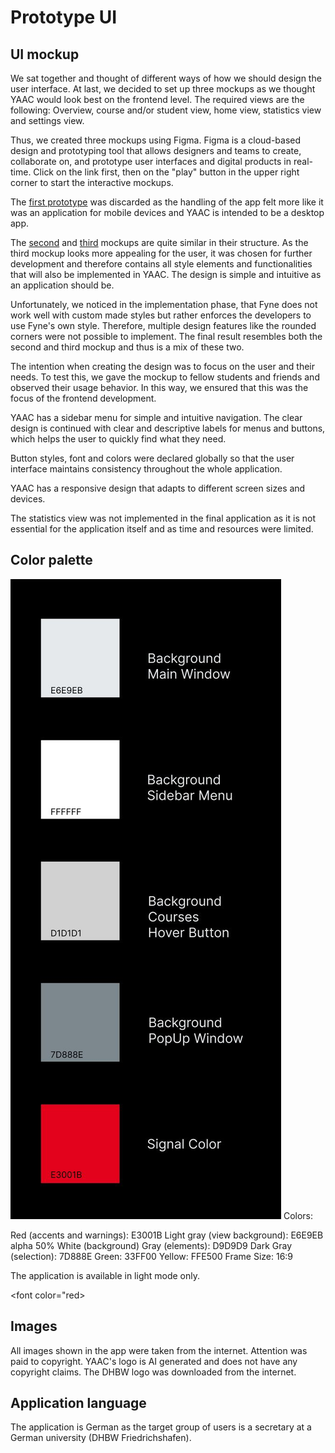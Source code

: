 # Prototype UI

## UI mockup

We sat together and thought of different ways of how we should design the user interface. At last, we decided to set up three mockups as we thought YAAC would look best on the frontend level.
The required views are the following: Overview, course and/or student view, home view, statistics view and settings view.

Thus, we created three mockups using Figma.
Figma is a cloud-based design and prototyping tool that allows designers and teams to create, collaborate on, and prototype user interfaces and digital products in real-time. Click on the link first, then on the "play" button in the upper right corner to start the interactive mockups. 

The [first prototype](https://www.figma.com/file/b6sFcATHprQSSewRWA9xKA/Daniel?type=design&node-id=0%3A1&mode=design&t=rglTtAia9gVcroWV-1) was discarded as the handling of the app felt more like it was an application for mobile devices and YAAC is intended to be a desktop app.

The [second](https://www.figma.com/file/kEDkmrjFhyWMbR5e0DWAUW/YAAC-UI-Mockup---Max?type=design&node-id=0%3A1&mode=design&t=7dDhlSnjUJi1RkDG-1) and [third](https://www.figma.com/file/LafaEbsEgrPlpfGFD248Ht/Eva?type=design&node-id=0%3A1&mode=design&t=TOMVQUrePTfY2zOh-1) mockups are quite similar in their structure. As the third mockup looks more appealing for the user, it was chosen for further development and therefore contains all style elements and functionalities that will also be implemented in YAAC. The design is simple and intuitive as an application should be.

Unfortunately, we noticed in the implementation phase, that Fyne does not work well with custom made styles but rather enforces the developers to use Fyne's own style. Therefore, multiple design features like the rounded corners were not possible to implement. The final result resembles both the second and third mockup and thus is a mix of these two.

The intention when creating the design was to focus on the user and their needs. To test this, we gave the mockup to fellow students and friends and observed their usage behavior. In this way, we ensured that this was the focus of the frontend development.

YAAC has a sidebar menu for simple and intuitive navigation. The clear design is continued with clear and descriptive labels for menus and buttons, which helps the user to quickly find what they need.

Button styles, font and colors were declared globally so that the user interface maintains consistency throughout the whole application.

YAAC has a responsive design that adapts to different screen sizes and devices.

The statistics view was not implemented in the final application as it is not essential for the application itself and as time and resources were limited.

## Color palette

![Color Palette](/Assets/ColorPalette.png)
Colors:

Red (accents and warnings): E3001B
Light gray (view background): E6E9EB alpha 50%
White (background)
Gray (elements): D9D9D9
Dark Gray (selection): 7D888E
Green: 33FF00
Yellow: FFE500
Frame Size: 16:9


The application is available in light mode only.

<font color="red>

## Images

All images shown in the app were taken from the internet. Attention was paid to copyright.
YAAC's logo is AI generated and does not have any copyright claims.
The DHBW logo was downloaded from the internet.

</font>

## Application language

The application is German as the target group of users is a secretary at a German university (DHBW Friedrichshafen).
